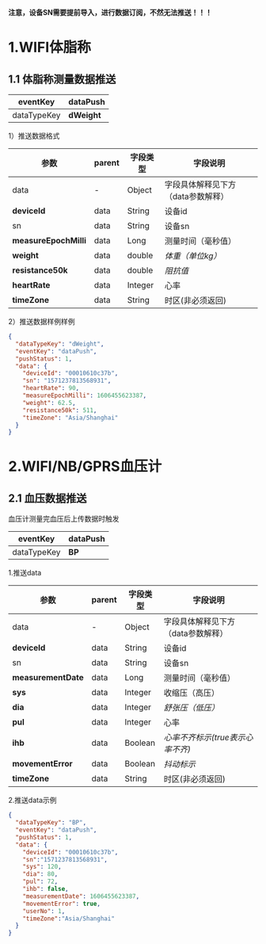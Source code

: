 **注意，设备SN需要提前导入，进行数据订阅，不然无法推送！！！**
<a name="XS3wZ"></a>
# 1.WIFI体脂称


<a name="Ily58"></a>
## 1.1 体脂称测量数据推送
| eventKey | **dataPush** |
| --- | --- |
| dataTypeKey | **dWeight** |

1）推送数据格式

| 参数 | parent | 字段类型 | 字段说明 |
| --- | --- | --- | --- |
| data | - | Object | 字段具体解释见下方（data参数解释） |
| **deviceId** | data | String | 设备id |
| sn | data | String | 设备sn |
| **measureEpochMilli** | data | Long | 测量时间（毫秒值） |
| **weight** | data | double | _体重（单位kg）_ |
| **resistance50k** | data | double | _阻抗值_ |
| **heartRate** | data | Integer | 心率 |
| **timeZone** | data | String | 时区(非必须返回) |

2）推送数据样例样例
```json
{
  "dataTypeKey": "dWeight",
  "eventKey": "dataPush",
  "pushStatus": 1,
  "data": {
    "deviceId": "00010610c37b",
    "sn": "1571237813568931",
    "heartRate": 90,
    "measureEpochMilli": 1606455623387,
    "weight": 62.5,
    "resistance50k": 511,
    "timeZone": "Asia/Shanghai"
  }
}
```
<a name="yvcMW"></a>
# 2.WIFI/NB/GPRS血压计


<a name="KgoQe"></a>
## 2.1 血压数据推送
血压计测量完血压后上传数据时触发

| eventKey | **dataPush** |
| --- | --- |
| dataTypeKey | **BP** |

1.推送data

| 参数 | parent | 字段类型 | 字段说明 |
| --- | --- | --- | --- |
| data | - | Object | 字段具体解释见下方（data参数解释） |
| **deviceId** | data | String | 设备id |
| sn | data | String | 设备sn |
| **measurementDate** | data | Long | 测量时间（毫秒值） |
| **sys** | data | Integer | 收缩压（高压） |
| **dia** | data | Integer | _舒张压（低压）_ |
| **pul** | data | Integer | 心率 |
| **ihb** | data | Boolean | _心率不齐标示(true表示心率不齐)_ |
| **movementError** | data | Boolean | _抖动标示_ |
| **timeZone** | data | String | 时区(非必须返回) |

2.推送data示例
```json
{
  "dataTypeKey": "BP",
  "eventKey": "dataPush",
  "pushStatus": 1,
  "data": {
    "deviceId": "00010610c37b",
    "sn":"1571237813568931",
    "sys": 120,
    "dia": 80,
    "pul": 72,
    "ihb": false,
    "measurementDate": 1606455623387,
    "movementError": true,
    "userNo": 1,
    "timeZone":"Asia/Shanghai"
  }
}
```

